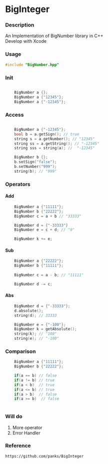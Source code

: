 # BigInteger

### Description
An Implementation of BigNumber library in C++ <br>
Develop with Xcode

### Usage
```C++ 
#include "BigNumber.hpp" 
```

### Init
```C++

    BigNumber a {};
    BigNumber a {"12345"};
    BigNumber a {"-12345"};

```

### Access
```C++

    BigNumber a {"-12345"};
    bool b = a.getSign(); // true
    string s = a.getNumber(); // "12345"
    string ss = a.getString(); // "-12345"
    string sss = string(a); //  "-12345"

    BigNumber b {};
    b.setSign("false");
    b.setNumber("999");
    string(b); // "999"
```

### Operators
#### Add
```C++
    BigNumber a {"11111"};
    BigNumber b {"22222"};
    BigNumber c = a + b // "33333"

    BigNumber d = {"-33333"}
    BigNumber e = c + d; // "0"

    BigNumber k += e; 

```
#### Sub
```C++
    BigNumber a {"22222"};
    BigNumber b {"11111"};
    
    BigNumber c = a - b; // "11111"

    BigNumber d -= c;
```
#### Abs
```C++
    BigNumber d = {"-33333"};
    d.absolute();
    string(d); // 33333

    BigNumber e = {"-100"};
    BigNumber k = getAbsolute();
    string(k); // "100"
    string(e); // "-100"
```


### Comparison
```C++
    BigNumber a {"11111"};
    BigNumber b {"22222"};

    if(a == b) // false
    if(a != b) // true
    if(a < b)  // true
    if(a <= b) // true
    if(a > b)  // false
    if(a >= b)  // false
    
```
### Will do

1. More operator
2. Error Handler


### Reference
``` https://github.com/panks/BigInteger ```
